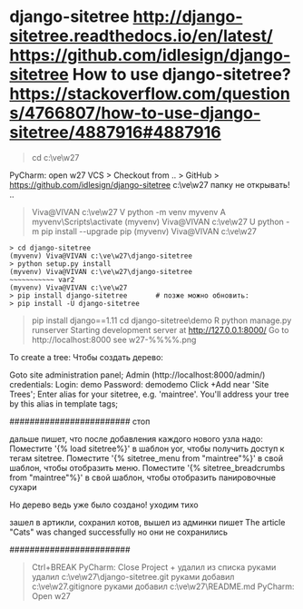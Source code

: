 ﻿django-sitetree
http://django-sitetree.readthedocs.io/en/latest/
https://github.com/idlesign/django-sitetree
How to use django-sitetree?
https://stackoverflow.com/questions/4766807/how-to-use-django-sitetree/4887916#4887916
======================================================
> cd c:\ve\w27

PyCharm: open w27
VCS > Checkout from .. > GitHub > https://github.com/idlesign/django-sitetree
c:\ve\w27
папку не открывать!
..

> Viva@VIVAN c:\ve\w27
>V		python -m venv myvenv
>A		myvenv\Scripts\activate
(myvenv) Viva@VIVAN c:\ve\w27
>U		python -m pip install --upgrade pip
(myvenv) Viva@VIVAN c:\ve\w27
>
~~~~~~~~~~~ var1
> cd django-sitetree
(myvenv) Viva@VIVAN c:\ve\w27\django-sitetree
> python setup.py install
(myvenv) Viva@VIVAN c:\ve\w27\django-sitetree
~~~~~~~~~~~ var2
(myvenv) Viva@VIVAN c:\ve\w27
> pip install django-sitetree		# позже можно обновить: 
> pip install -U django-sitetree
~~~~~~~~~~~~~~~~~~

> pip install django==1.11
> cd django-sitetree\demo
>R		python manage.py runserver
Starting development server at http://127.0.0.1:8000/
Go to http://localhost:8000
see w27-%%%%.png

To create a tree:
Чтобы создать дерево:

Goto site administration panel;
Admin (http://localhost:8000/admin/) credentials:
Login: demo Password: demodemo
Click +Add near 'Site Trees';
Enter alias for your sitetree, e.g. 'maintree'.
You'll address your tree by this alias in template tags;

########################
стоп

дальше пишет, что после добавления каждого нового узла надо:
Поместите '{% load sitetree%}' в шаблон yor, чтобы получить доступ к тегам sitetree.
Поместите '{% sitetree_menu from "maintree"%}' в свой шаблон, чтобы отобразить меню.
Поместите '{% sitetree_breadcrumbs from "maintree"%}' в свой шаблон, чтобы отобразить панировочные сухари

Но дерево ведь уже было создано!
уходим тихо

зашел в артикли, сохранил котов, вышел из админки
пишет The article "Cats" was changed successfully но они не сохранились

########################

> Ctrl+BREAK
PyCharm: Close Project + удалил из списка
руками удалил c:\ve\w27\django-sitetree\.git
руками добавил c:\ve\w27\.gitignore
руками добавил c:\ve\w27\README.md
PyCharm: Open w27



